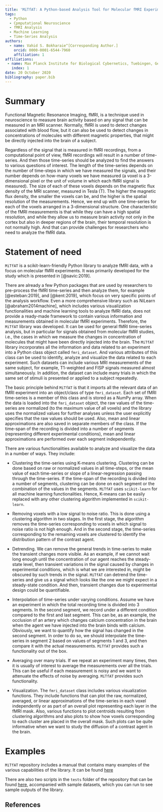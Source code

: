 ```yaml
---
title: 'MiTfAT: A Python-based Analysis Tool for Molecular fMRI Experiments.'
tags:
  - Python
  - Cpmputational Neuroscience
  - fMRI Analysis
  - Machine Learning
  - Time-Series Analysis
authors:
  - name: Vahid S. Bokharaie^[Corresponding Author.]
    orcid: 0000-0001-6544-7960
    affiliation: 1
affiliations:
 - name: Max Planck Institute for Biological Cybernetics, Tuebingen, Germany
   index: 1
date: 20 October 2020
bibliography: paper.bib
---
```



# Summary

Functional Magnetic Resonance Imaging, fMRI, is a technique used in neuroscience to measure brain activity based on any signal that can be measured in an MRI scanner. Normally, fMRI is used to detect changes associated with blood flow, but it can also be used to detect changes in concentrations of molecules with different magnetic properties, that might be directly injected into the brain of a subject.

Regardless of the signal that is measured in fMRI recordings, from a computational point of view, fMRI recordings will result in a number of time-series. And then those time-series should be analyzed to find the answers to various questions of interest. The length of the time-series depends on the number of time-steps in which we have measured the signals, and their number depends on how-many voxels we have measured (a voxel is a 3-dimensional pixel or the unit of volume in which each fMRI signal is measured). The size of each of these voxels depends on the magnetic flux density of the MRI scanner, measured in Tesla (T). The higher the magnetic flux density, the smaller the voxels can be, and the higher is the spatial resolution of the measurements. Hence, we end up with one time-series for each of the voxels arranged in a 3-dimensional structure. One characteristic of the fMRI measurements is that while they can have a high spatial resolution, and while they allow us to measure brain activity not only in the cortex but also in deeper regions of the brain, their temporal resolution is not normally high. And that can provide challenges for researchers who need to analyze the fMRI data.

# Statement of need

`MiTfAT` is a scikit-learn-friendly Python library to analyze fMRI data, with a focus on molecular fMRI experiments. It was primarily developed for the study which is presented in [@savic:2019].

There are already a few Python packages that are used by researchers to pre-process the fMRI time-series and then analyze them, for example [@esteban:2019], and [@kent:2019], which focus on very specific points of the analysis workflow. Even a more comprehensive library such as NiLearn [@abraham2014machine], which includes various visualization functionalities and machine learning tools to analyze fMRI data, does not provide a ready-made framework to contain various information and measurements obtained in molecular fMRI experiments. Therefore, the `MiTfAT` library was developed. It can be used for general fMRI time-series analysis, but in particular for signals obtained from molecular fMRI studies, i.e., the cases in which we measure the changes in concentration of molecules that might have been directly injected into the brain. The `MiTfAT` library incorporates all the information and data related to an experiment into a Python class object called `fmri_dataset`. And various attributes of this class can be used to identify, analyze and visualize the data related to each experiment. Such datasets can include various MRI measurements of the same subject, for example, T1-weighted and FISP signals measured almost simultaneously. In addition, the dataset can include many trials in which the same set of stimuli is presented or applied to a subject repeatedly.

The basic principle behind `MiTfAT` is that it imports all the relevant data of an fMRI experiment into an object/class of type `fmri_dataset`. Each set of fMRI time-series is a member of this class and is stored as a NumPy array. When the data is loaded into the `fmri_dataset` object, the raw values of the time-series are normalized (to the maximum value of all voxels) and the library uses the normalized values for further analyses unless the user explicitly specifies that the raw values should be used. Also, mean and linear approximations are also saved in separate members of the class. If the time-span of the recording is divided into a number of segments (representing different experimental conditions), mean and linear approximations are performed over each segment independently.

There are various functionalities available to analyze and visualize the data in a number of ways. They include:

  - Clustering the time-series using K-means clustering. Clustering can be done based on raw or normalized values in all time-steps, or the mean value of each time-series or slope of a linear-regression passing through the time-series. If the time-span of the recording is divided into a number of segments, clustering can be done on each segment or the combination of the values in the segments. `MiTfAT` uses `scikit-learn` for all machine learning functionalities. Hence, K-means can be easily replaced with any other clustering algorithm implemented in `scikit-learn`.

  - Removing voxels with a low signal to noise ratio. This is done using a clustering algorithm in two stages. In the first stage, the algorithm removes the time-series corresponding to voxels in which signal to noise ratio is not high enough. And in the second stage, the time-series corresponding to the remaining voxels are clustered to identify the distribution pattern of the contrast agent.

  - Detrending. We can remove the general trends in time-series to make the transient changes more visible. As an example, if we cannot wait long enough until the concentration of our agent reaches the steady-state level, then transient variations in the signal caused by changes in experimental conditions, which is what we are interested in, might be obscured by such trends in the signal. `MiTfAT` can detrend the time-series and give us a signal which looks like the one we might expect in a steady-state condition. And then, transient changes due to experimental design could be quantifiable.

  - Interpolation of time-series under varying conditions. Assume we have an experiment in which the total recording time is divided into 3 segments. In the second segment, we record under a different condition compared to the first and last segment. This can be, as an example, the occlusion of an artery which changes calcium concentration in the brain when the agent we have injected into the brain binds with calcium. Obviously, we want to quantify how the signal has changed in the second segment. In order to do so, we should interpolate the time-series in segment 2 based on values of segments 1 and 3, and then compare it with the actual measurements. `MiTfAT` provides such a functionality out of the box.

 - Averaging over many trials. If we repeat an experiment many times, then it is usually of interest to average the measurements over all the trials. This can be useful if each measurement is noisy and we want to attenuate the effects of noise by averaging. `MiTfAT` provides such functionality.

 - Visualization. The `fmri_dataset` class includes various visualization functions. They include functions that can plot the raw, normalized, averaged, or linear approximations of the time-series in each voxel independently or as part of an overall plot representing each layer in the fMRI mask. Also, various functions to plot centroids resulting from clustering algorithms and also plots to show how voxels corresponding to each cluster are placed in the overall mask. Such plots can be quite informative when we want to study the diffusion of a contrast agent in the brain.

# Examples
`MiTfAT` repository includes a manual that contains many examples of the various capabilities of the library. It can be found [here](https://github.com/vahid-sb/MiTfAT/tree/master/docs/mitfat.pdf)

There are also two scripts in the `tests` folder of the repository that can be found [here](https://github.com/vahid-sb/MiTfAT/tree/master/tests/), accompanied with sample datasets, which you can run to see sample outputs of the library.

## References

